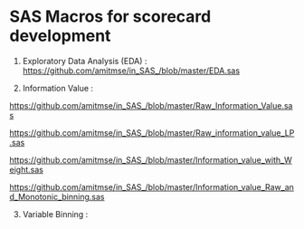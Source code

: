 # SAS Macros for scorecard development

1. Exploratory Data Analysis (EDA) : https://github.com/amitmse/in_SAS_/blob/master/EDA.sas

2. Information Value :    

https://github.com/amitmse/in_SAS_/blob/master/Raw_Information_Value.sas

https://github.com/amitmse/in_SAS_/blob/master/Raw_information_value_LP.sas

https://github.com/amitmse/in_SAS_/blob/master/Information_value_with_Weight.sas

https://github.com/amitmse/in_SAS_/blob/master/Information_value_Raw_and_Monotonic_binning.sas

3. Variable Binning :
